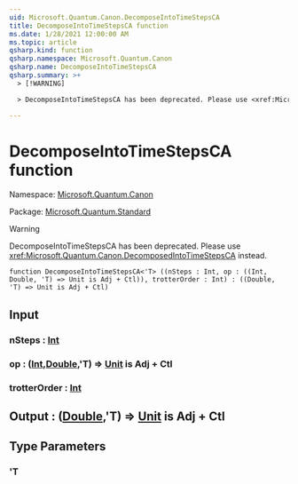 ```yaml
---
uid: Microsoft.Quantum.Canon.DecomposeIntoTimeStepsCA
title: DecomposeIntoTimeStepsCA function
ms.date: 1/28/2021 12:00:00 AM
ms.topic: article
qsharp.kind: function
qsharp.namespace: Microsoft.Quantum.Canon
qsharp.name: DecomposeIntoTimeStepsCA
qsharp.summary: >+
  > [!WARNING]

  > DecomposeIntoTimeStepsCA has been deprecated. Please use <xref:Microsoft.Quantum.Canon.DecomposedIntoTimeStepsCA> instead.

---
```


# DecomposeIntoTimeStepsCA function

Namespace: [Microsoft.Quantum.Canon](xref:Microsoft.Quantum.Canon)

Package: [Microsoft.Quantum.Standard](https://nuget.org/packages/Microsoft.Quantum.Standard)


> [!WARNING]
> DecomposeIntoTimeStepsCA has been deprecated. Please use <xref:Microsoft.Quantum.Canon.DecomposedIntoTimeStepsCA> instead.



```qsharp
function DecomposeIntoTimeStepsCA<'T> ((nSteps : Int, op : ((Int, Double, 'T) => Unit is Adj + Ctl)), trotterOrder : Int) : ((Double, 'T) => Unit is Adj + Ctl)
```


## Input

### nSteps : [Int](xref:microsoft.quantum.lang-ref.int)




### op : ([Int](xref:microsoft.quantum.lang-ref.int),[Double](xref:microsoft.quantum.lang-ref.double),'T) => [Unit](xref:microsoft.quantum.lang-ref.unit)  is Adj + Ctl




### trotterOrder : [Int](xref:microsoft.quantum.lang-ref.int)





## Output : ([Double](xref:microsoft.quantum.lang-ref.double),'T) => [Unit](xref:microsoft.quantum.lang-ref.unit)  is Adj + Ctl



## Type Parameters

### 'T

